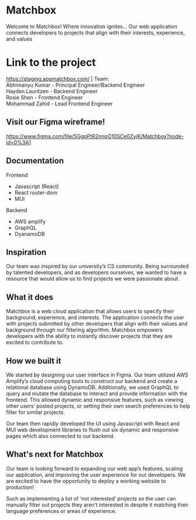 # Matchbox
Welcome to Matchbox! Where innovation ignites... 
Our web application connects developers to projects that align with their interests, experience, and values

# Link to the project
https://staging.appmatchbox.com/
|
Team:  
Abhimanyu Kumar - Principal Engineer/Backend Engineer  
Hayden Lauritzen - Backend Engineer  
Rosie Shen - Frontend Engineer  
Mohammad Zahid - Lead Frontend Engineer

## Visit our Figma wireframe! 
https://www.figma.com/file/5GgpPtR2nnpO10SCe0ZyiK/Matchbox?node-id=0%3A1

## Documentation
Frontend
* Javascript (React)
* React router-dom
* MUI

Backend
* AWS amplify
* GraphQL
* DyanamoDB

## Inspiration
Our team was inspired by our university’s CS community. Being surrounded by talented developers, and as developers ourselves, we wanted to have a resource that would allow us to find projects we were passionate about.

## What it does
Matchbox is a web cloud application that allows users to specify their background, experience, and interests. The application connects the user with projects submitted by other developers that align with their values and background through our filtering algorithm. Matchbox empowers developers with the ability to instantly discover projects that they are excited to contribute to.

## How we built it
We started by designing our user interface in Figma. Our team utilized AWS Amplify’s cloud computing tools to construct our backend and create a relational database using DynamoDB. Additionally, we used GraphQL to query and mutate the database to  interact and provide information with the frontend. This allowed dynamic and responsive features, such as viewing other users’ posted projects, or setting their own search preferences to help filter for similar projects.

Our team then rapidly developed the UI using Javascript with React and MUI web development libraries to flush out six dynamic and responsive pages which also connected to our backend.

## What's next for Matchbox
Our team is looking forward to expanding our web app’s features, scaling our application, and improving the user experience for our developers. We are excited to have the opportunity to deploy a working website to production!

Such as implementing a list of ‘not interested’ projects so the user can manually filter out projects they aren’t interested in despite it matching their language preferences or areas of experience.

